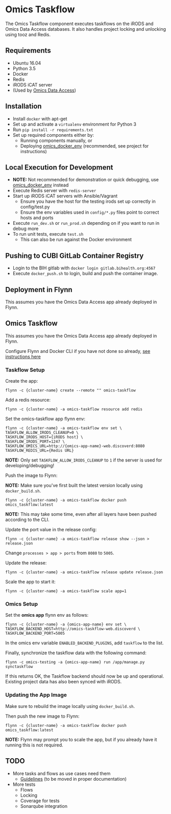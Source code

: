 # Omics Taskflow

The Omics Taskflow component executes taskflows on the iRODS and Omics Data
Access databases. It also handles project locking and unlocking using tooz and
Redis.


## Requirements

* Ubuntu 16.04
* Python 3.5
* Docker
* Redis
* iRODS iCAT server
* (Used by [Omics Data Access](https://gitlab.bihealth.org/cubi/omics_data_access))


## Installation

* Install `docker` with apt-get
* Set up and activate a `virtualenv` environment for Python 3
* Run `pip install -r requirements.txt`
* Set up required components either by:
    * Running components manually, or
    * Deploying [omics_docker_env](https://gitlab.bihealth.org/cubi_data_mgmt/omics_docker_env) (recommended, see project for instructions)


## Local Execution for Development

* **NOTE:** Not recommended for demonstration or quick debugging, use [omics_docker_env](https://gitlab.bihealth.org/cubi_data_mgmt/omics_docker_env) instead
* Execute Redis server with `redis-server`
* Start up iRODS iCAT servers with Ansible/Vagrant
    * Ensure you have the host for the testing irods set up correctly in config/test.py
    * Ensure the env variables used in `config/*.py` files point to correct hosts and ports
* Execute `run_dev.sh` or `run_prod.sh` depending on if you want to run in debug more
* To run unit tests, execute `test.sh`
    * This can also be run against the Docker environment


## Pushing to CUBI GitLab Container Registry

* Login to the BIH gitlab with `docker login gitlab.bihealth.org:4567`
* Execute `docker_push.sh` to login, build and push the container image.


## Deployment in Flynn

This assumes you have the Omics Data Access app already deployed in Flynn.

## Omics Taskflow

This assumes you have the Omics Data Access app already deployed in Flynn.

Configure Flynn and Docker CLI if you have not done so already, [see instructions here](https://cubi-gitlab.bihealth.org/CUBI_Operations/Operations_Docs/wikis/Flynn-How-To-Deploy-Docker-Image-As-App)

### Taskflow Setup

Create the app:
```
flynn -c {cluster-name} create --remote "" omics-taskflow
```

Add a redis resource:
```
flynn -c {cluster-name} -a omics-taskflow resource add redis
```

Set the omics-taskflow app flynn env:
```
flynn -c {cluster-name} -a omics-taskflow env set \
TASKFLOW_ALLOW_IRODS_CLEANUP=0 \
TASKFLOW_IRODS_HOST={iRODS host} \
TASKFLOW_IRODS_PORT=1247 \
TASKFLOW_OMICS_URL=http://{omics-app-name}-web.discoverd:8080
TASKFLOW_REDIS_URL={Redis URL}
```

**NOTE:** Only set `TASKFLOW_ALLOW_IRODS_CLEANUP` to `1` if the server is used
for developing/debugging!

Push the image to Flynn:

**NOTE:** Make sure you've first built the latest version locally using `docker_build.sh`.
```
flynn -c {cluster-name} -a omics-taskflow docker push omics_taskflow:latest
```

**NOTE:** This may take some time, even after all layers have been pushed
according to the CLI.

Update the port value in the release config:
```
flynn -c {cluster-name} -a omics-taskflow release show --json > release.json
```
Change `processes > app > ports` from `8080` to `5005`.

Update the release:
```
flynn -c {cluster-name} -a omics-taskflow release update release.json
```

Scale the app to start it:
```
flynn -c {cluster-name} -a omics-taskflow scale app=1
```

### Omics Setup

Set the **omics app** flynn env as follows:
```
flynn -c {cluster-name} -a {omics-app-name} env set \
TASKFLOW_BACKEND_HOST=http://omics-taskflow-web.discoverd \
TASKFLOW_BACKEND_PORT=5005
```

In the omics env variable `ENABLED_BACKEND_PLUGINS`, add `taskflow` to the list.

Finally, synchronize the taskflow data with the following command:
```
flynn -c omics-testing -a {omics-app-name} run /app/manage.py synctaskflow
```

If this returns OK, the Taskflow backend should now be up and operational.
Existing project data has also been synced with iRODS.

### Updating the App Image

Make sure to rebuild the image locally using `docker_build.sh`.

Then push the new image to Flynn:
```
flynn -c {cluster-name} -a omics-taskflow docker push omics_taskflow:latest
```

**NOTE:** Flynn may prompt you to scale the app, but if you already have it
running this is not required.


## TODO

* More tasks and flows as use cases need them
    * [Guidelines](https://gitlab.bihealth.org/cubi/omics_data_access/issues/52#note_3609) (to be moved in proper documentation)
* More tests
    * Flows
    * Locking
    * Coverage for tests
    * Sonarqube integration
